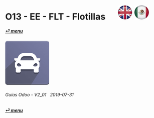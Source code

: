 # O13 - EE - FLT - Flotillas &nbsp;&nbsp;&nbsp;&nbsp; [![en-uk](/doc/img/en-uk_flag_button_small.png)](/en-uk/o13/ee/flt/en-uk-o13-ee-flt-fleet-guides.md) [ ![es-mx](/doc/img/es-mx_flag_button_small.png)](/es-mx/o13/ee/flt/es-mx-o13-ee-flt-fleet-guides.md)
#### [_&#x23CE; menu_](/es-mx/o13/ee/es-mx-o13-ee-guides-menu.md)  
### ![flt](/doc/img/fleet.png)
	
###### Guías Odoo - V2_01 &nbsp; 2019-07-31  
**[_&#x23CE; menu_](/es-mx/o13/ee/es-mx-o13-ee-guides-menu.md)**  
